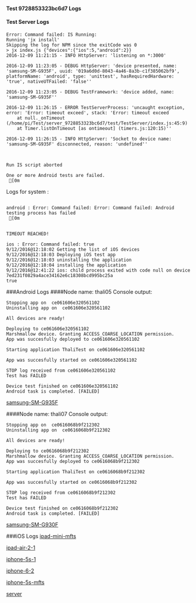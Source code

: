#### Test 9728853323bc6d7 Logs

#### Test Server Logs
```
Error: Command failed: IS Running:
Running 'jx install'
Skipping the log for NPM since the exitCode was 0
> jx index.js {"devices":{"ios":5,"android":2}}
2016-12-09 11:21:15 - INFO HttpServer: 'listening on *:3000'

2016-12-09 11:23:05 - DEBUG HttpServer: 'device presented, name: 'samsung-SM-G935F', uuid: '019a6d0d-8043-4a46-8a3b-c1f385062bf9', platformName: 'android', type: 'unittest', hasRequiredHardware: 'true', nativeUTFailed: 'false''

2016-12-09 11:23:05 - DEBUG TestFramework: 'device added, name: 'samsung-SM-G935F''

2016-12-09 11:26:15 - ERROR TestServerProcess: 'uncaught exception, error: 'Error: timeout exceed', stack: 'Error: timeout exceed
    at null._onTimeout (/home/pi/Test/server_9728853323bc6d7/test/TestServer/index.js:45:9)
    at Timer.listOnTimeout [as ontimeout] (timers.js:120:15)''

2016-12-09 11:26:15 - INFO HttpServer: 'Socket to device name: 'samsung-SM-G935F' disconnected, reason: 'undefined''


 
Run IS script aborted
 
One or more Android tests are failed.
 [0m

```


Logs for system : 
```

android : Error: Command failed: Error: Command failed: Android testing process has failed
 [0m


TIMEOUT REACHED!

ios : Error: Command failed: true
9/12/2016@12:18:02 Getting the list of iOS devices 
9/12/2016@12:18:03 Deploying iOS test app 
9/12/2016@12:18:03 uninstalling the application 
9/12/2016@12:18:04 installing the application 
9/12/2016@12:41:22 ios: child process exited with code null on device 7ed231f0829a4ace34162e6c18308bcd995bc25a 
true

```
###Android Logs
####Node name: thali05
Console output:
```
Stopping app on  ce061606e320561102
Uninstalling app on  ce061606e320561102

All devices are ready!

Deploying to ce061606e320561102
Marshmallow device. Granting ACCESS_COARSE_LOCATION permission.
App was succesfully deployed to ce061606e320561102

Starting application ThaliTest on ce061606e320561102

App was succesfully started on ce061606e320561102

STOP log received from ce061606e320561102
Test has FAILED

Device test finished on ce061606e320561102 
Android task is completed. [FAILED]
```
[samsung-SM-G935F](https://github.com/ThaliTester/TestResults/blob/9728853323bc6d7_Disable_tests_failing_on_iOS_chapko/thali05_samsung-SM-G935F.md)

####Node name: thali07
Console output:
```
Stopping app on  ce0616068b9f212302
Uninstalling app on  ce0616068b9f212302

All devices are ready!

Deploying to ce0616068b9f212302
Marshmallow device. Granting ACCESS_COARSE_LOCATION permission.
App was succesfully deployed to ce0616068b9f212302

Starting application ThaliTest on ce0616068b9f212302

App was succesfully started on ce0616068b9f212302

STOP log received from ce0616068b9f212302
Test has FAILED

Device test finished on ce0616068b9f212302 
Android task is completed. [FAILED]
```
[samsung-SM-G930F](https://github.com/ThaliTester/TestResults/blob/9728853323bc6d7_Disable_tests_failing_on_iOS_chapko/thali07_samsung-SM-G930F.md)


###iOS Logs
[ipad-mini-mfts](https://github.com/ThaliTester/TestResults/blob/9728853323bc6d7_Disable_tests_failing_on_iOS_chapko/iOS_ipad-mini-mfts.md)

[ipad-air-2-1](https://github.com/ThaliTester/TestResults/blob/9728853323bc6d7_Disable_tests_failing_on_iOS_chapko/iOS_ipad-air-2-1.md)

[iphone-5s-1](https://github.com/ThaliTester/TestResults/blob/9728853323bc6d7_Disable_tests_failing_on_iOS_chapko/iOS_iphone-5s-1.md)

[iphone-6-2](https://github.com/ThaliTester/TestResults/blob/9728853323bc6d7_Disable_tests_failing_on_iOS_chapko/iOS_iphone-6-2.md)

[iphone-5s-mfts](https://github.com/ThaliTester/TestResults/blob/9728853323bc6d7_Disable_tests_failing_on_iOS_chapko/iOS_iphone-5s-mfts.md)

[server](https://github.com/ThaliTester/TestResults/blob/9728853323bc6d7_Disable_tests_failing_on_iOS_chapko/iOS_server.md)




